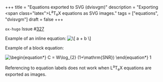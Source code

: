 +++
title = "Equations exported to SVG (dvisvgm)"
description = "Exporting <span class=\"latex\">L<sup>a</sup>T<sub>e</sub>X</span> equations as SVG images."
tags = ["equations", "dvisvgm"]
draft = false
+++

`ox-hugo` Issue #[327](https://github.com/kaushalmodi/ox-hugo/issues/327)

Example of an inline equation: <img src="/ltximg/all-posts_ceee782e7b4ae762ba5504ce2f6f7515c733c34c.svg" alt="\[ a + b \]" class="org-svg" />

Example of a block equation:

<img src="/ltximg/all-posts_bfe9e5d17c9e7a6e0fb64dba06c0d3466b8d9542.svg" alt="\begin{equation*}
C = W\log_{2} (1+\mathrm{SNR})
\end{equation*}
" class="org-svg" />
</span>
<span class="equation-label">
1
</span>
</div>

<div class="note">

Referencing to equation labels does not work when <span class="latex">L<sup>a</sup>T<sub>e</sub>X</span>
equations are exported as images.

</div>
